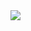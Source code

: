
<img src="(https://github.com/Lakshyasukhralia/FlightBookingApp/blob/master/screens/device-2020-08-06-164423.png">
